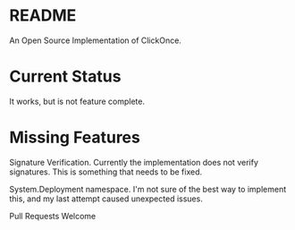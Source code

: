 # README #

An Open Source Implementation of ClickOnce.

# Current Status #

It works, but is not feature complete.

# Missing Features #

Signature Verification.  Currently the implementation does not verify signatures.  This is something that needs to be fixed.

System.Deployment namespace.  I'm not sure of the best way to implement this, and my last attempt caused unexpected issues.



Pull Requests Welcome